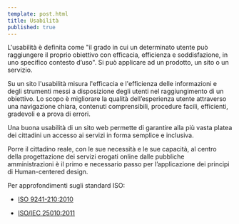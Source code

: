 ```yaml
---
template: post.html
title: Usabilità
published: true
---
```


L'usabilità è definita come "il grado in cui un determinato utente può raggiungere il proprio obiettivo con efficacia, efficienza e soddisfazione, in uno specifico contesto d’uso". Si può applicare ad un prodotto, un sito o un servizio. 

Su un sito l'usabilità misura l'efficacia e l'efficienza delle informazioni e degli strumenti messi a disposizione degli utenti nel raggiungimento di un obiettivo. Lo scopo è migliorare la qualità dell’esperienza utente attraverso una navigazione chiara, contenuti comprensibili, procedure facili, efficienti, gradevoli e a prova di errori.

Una buona usabilità di un sito web permette di garantire alla più vasta platea dei cittadini un accesso ai servizi in forma semplice e inclusiva.

Porre il cittadino reale, con le sue necessità e le sue capacità, al centro della progettazione dei servizi erogati online dalle pubbliche amministrazioni è il primo e necessario passo per l’applicazione dei principi di Human-centered design.

Per approfondimenti sugli standard ISO:

* [ISO 9241-210:2010](http://www.iso.org/iso/catalogue_detail.htm?csnumber=52075)

* [ISO/IEC 25010:2011](http://www.iso.org/iso/catalogue_detail.htm?csnumber=35733)
